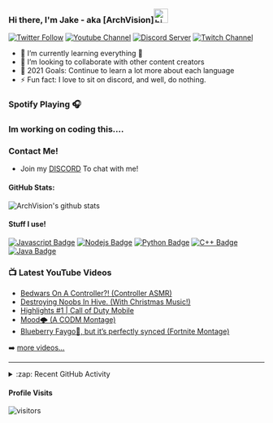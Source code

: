 ### Hi there, I'm Jake - aka [ArchVision]<img src="https://user-images.githubusercontent.com/1303154/88677602-1635ba80-d120-11ea-84d8-d263ba5fc3c0.gif" width="28px" alt="hi">

[![Twitter Follow](https://img.shields.io/twitter/follow/JakeFSF11?color=1DA1F2&logo=twitter&style=for-the-badge)](https://twitter.com/intent/follow?original_referer=https%3A%2F%2Fgithub.com%2FJakeFSF11&screen_name=JakeFSF11) [![Youtube Channel](https://img.shields.io/badge/-youtube-ff0000?style=for-the-badge&labelColor=black&logo=Youtube&logoColor=ffffff)](https://www.youtube.com/channel/UCHQJP1PkuS15rm46uvVGoJg) [![Discord Server](https://img.shields.io/badge/-discord-2b3378?style=for-the-badge&labelColor=black&logo=discord&logoColor=ffffff)](https://discord.gg/HnHU6SNv69) [![Twitch Channel](https://img.shields.io/badge/-twitch-8c3ac7?style=for-the-badge&labelColor=black&logo=twitch&logoColor=ffffff)](https://www.twitch.tv/alphaedstreams) 



- 🌱 I’m currently learning everything 🤣
- 👯 I’m looking to collaborate with other content creators
- 🥅 2021 Goals: Continue to learn a lot more about each language
- ⚡ Fun fact: I love to sit on discord, and well, do nothing.

### Spotify Playing 🎧

### Im working on coding this....

### Contact Me!
* Join my [DISCORD](https://discord.gg/HnHU6SNv69) To chat with me!

#### GitHub Stats:
![ArchVision's github stats](https://github-readme-stats.vercel.app/api?username=ArchVision&count_private=true&theme=tokyonight&hide=contribs,prs)


#### Stuff I use!
[![Javascript Badge](https://img.shields.io/badge/-Javascript-F0DB4F?style=for-the-badge&labelColor=black&logo=javascript&logoColor=F0DB4F)](#) [![Nodejs Badge](https://img.shields.io/badge/-Nodejs-3C873A?style=for-the-badge&labelColor=black&logo=node.js&logoColor=3C873A)](#) [![Python Badge](https://img.shields.io/badge/-Python-ebeb09?style=for-the-badge&labelColor=black&logo=python&logoColor=2b9c27)](#) [![C++ Badge](https://img.shields.io/badge/-c++-2b3e59?style=for-the-badge&labelColor=black&logo=C#&logoColor=2b3e59)](#) [![Java Badge](https://img.shields.io/badge/-JAVA-852841?style=for-the-badge&labelColor=white&logo=Java&logoColor=2b3e59)](#)


### 📺 Latest YouTube Videos

<!-- YOUTUBE:START -->
- [Bedwars On A Controller?! (Controller ASMR)](https://www.youtube.com/watch?v=fjTgPrTaiyg)
- [Destroying Noobs In Hive. (With Christmas Music!)](https://www.youtube.com/watch?v=gx5nixsGrZQ)
- [Highlights #1 | Call of Duty Mobile](https://www.youtube.com/watch?v=WD0etkyigCU)
- [Mood🌩 (A CODM Montage)](https://www.youtube.com/watch?v=Kjap5cXemhY)
- [Blueberry Faygo🍇, but it’s perfectly synced (Fortnite Montage)](https://www.youtube.com/watch?v=s4jkrjVjoak)
<!-- YOUTUBE:END -->

➡️ [more videos...](https://www.youtube.com/channel/UCHQJP1PkuS15rm46uvVGoJg)

---

<details>
  <summary>:zap: Recent GitHub Activity</summary>
  
<!--START_SECTION:activity-->
   Also trying to figure this out.
<!--END_SECTION:activity-->

</details>

#### Profile Visits 

![visitors](https://visitor-badge.glitch.me/badge?page_id=ArchVision.ArchVision)


[twitter]: https://twitter.com/JakeFSF11
[youtube]: https://www.youtube.com/channel/UCHQJP1PkuS15rm46uvVGoJg